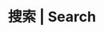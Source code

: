 ---
title: 搜索 | Search
slug: "search"
layout: "search"
outputs:
    - html
    - json
menu:
    main:
        weight: -70
        params: 
            icon: search
---